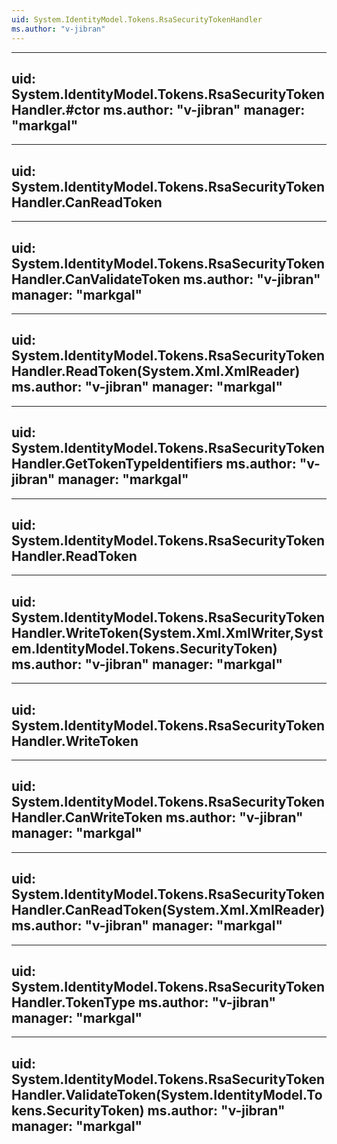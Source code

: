 ```yaml
---
uid: System.IdentityModel.Tokens.RsaSecurityTokenHandler
ms.author: "v-jibran"
---
```


---
uid: System.IdentityModel.Tokens.RsaSecurityTokenHandler.#ctor
ms.author: "v-jibran"
manager: "markgal"
---

---
uid: System.IdentityModel.Tokens.RsaSecurityTokenHandler.CanReadToken
---

---
uid: System.IdentityModel.Tokens.RsaSecurityTokenHandler.CanValidateToken
ms.author: "v-jibran"
manager: "markgal"
---

---
uid: System.IdentityModel.Tokens.RsaSecurityTokenHandler.ReadToken(System.Xml.XmlReader)
ms.author: "v-jibran"
manager: "markgal"
---

---
uid: System.IdentityModel.Tokens.RsaSecurityTokenHandler.GetTokenTypeIdentifiers
ms.author: "v-jibran"
manager: "markgal"
---

---
uid: System.IdentityModel.Tokens.RsaSecurityTokenHandler.ReadToken
---

---
uid: System.IdentityModel.Tokens.RsaSecurityTokenHandler.WriteToken(System.Xml.XmlWriter,System.IdentityModel.Tokens.SecurityToken)
ms.author: "v-jibran"
manager: "markgal"
---

---
uid: System.IdentityModel.Tokens.RsaSecurityTokenHandler.WriteToken
---

---
uid: System.IdentityModel.Tokens.RsaSecurityTokenHandler.CanWriteToken
ms.author: "v-jibran"
manager: "markgal"
---

---
uid: System.IdentityModel.Tokens.RsaSecurityTokenHandler.CanReadToken(System.Xml.XmlReader)
ms.author: "v-jibran"
manager: "markgal"
---

---
uid: System.IdentityModel.Tokens.RsaSecurityTokenHandler.TokenType
ms.author: "v-jibran"
manager: "markgal"
---

---
uid: System.IdentityModel.Tokens.RsaSecurityTokenHandler.ValidateToken(System.IdentityModel.Tokens.SecurityToken)
ms.author: "v-jibran"
manager: "markgal"
---
